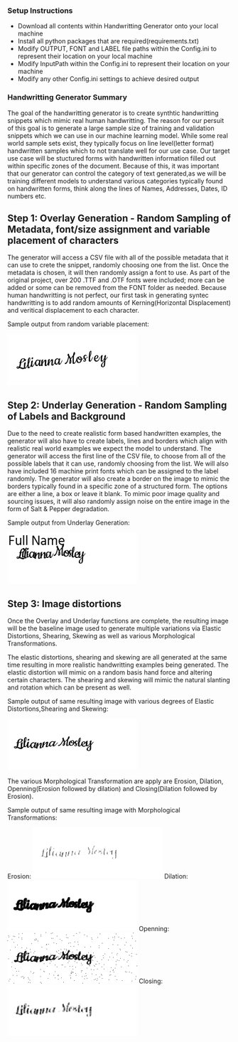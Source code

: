 ### Setup Instructions ###

* Download all contents within Handwritting Generator onto your local machine
* Install all python packages that are required(requirements.txt)
* Modify OUTPUT, FONT and LABEL file paths within the Config.ini to represent their location on your local machine
* Modify InputPath within the Config.ini to represent their location on your machine
* Modify any other Config.ini settings to achieve desired output


### Handwritting Generator Summary ###

The goal of the handwritting generator is to create synthtic handwritting snippets which mimic real human handwritting.
The reason for our persuit of this goal is to generate a large sample size of training and validation snippets which
we can use in our machine learning model. While some real world sample sets exist, they typically focus on line level(letter format)
handwritten samples which to not translate well for our use case. Our target use case will be stuctured forms with handwritten
information filled out within specific zones of the document. Because of this, it was important that our generator can control 
the category of text generated,as we will be training different models to understand various categories typically found on 
handwritten forms, think along the lines of Names, Addresses, Dates, ID numbers etc. 

## Step 1: Overlay Generation - Random Sampling of Metadata, font/size assignment and variable placement of characters

The generator will access a CSV file with all of the possible metadata that it can use to crete the snippet, randomly choosing
one from the list. Once the metadata is chosen, it will then randomly assign a font to use. As part of the original project, 
over 200 .TTF and .OTF fonts were included; more can be added or some can be removed from the FONT folder as needed. Because 
human handwritting is not perfect, our first task in generating syntec handwritting is to add random amounts of Kerning(Horizontal
Displacement) and veritical displacement to each character. 

Sample output from random variable placement:

![alt text](https://github.com/joaopauloucf/HWRecognizer/blob/main/Supporting/Report_Step1.gif "Variable Character Placement")

## Step 2: Underlay Generation - Random Sampling of Labels and Background

Due to the need to create realistic form based handwritten examples, the generator will also have to create labels, lines and borders
which align with realistic real world examples we expect the model to understand. The generator will access the first line of the CSV file,
to choose from all of the possible labels that it can use, randomly choosing from the list. We will also have included 16 machine print fonts which
can be assigned to the label randomly. The generator will also create a border on the image to mimic the borders typically found in a specific zone of 
a structured form. The options are either a line, a box or leave it blank. To mimic poor image quality and sourcing issues, it will also randomly assign 
noise on the entire image in the form of Salt & Pepper degradation.

Sample output from Underlay Generation:

![alt text](https://github.com/joaopauloucf/HWRecognizer/blob/main/Supporting/Report_Step2.gif "Underlay Generation")

## Step 3: Image distortions

Once the Overlay and Underlay functions are complete, the resulting image will be the baseline image used to generate multiple variations via Elastic Distortions,
Shearing, Skewing as well as various Morphological Transformations.

The elastic distortions, shearing and skewing are all generated at the same time resulting in more realistic handwritting examples being generated. The elastic distortion
will mimic on a random basis hand force and altering certain characters. The shearing and skewing will mimic the natural slanting and rotation which can be present as well.

Sample output of same resulting image with various degrees of Elastic Distortions,Shearing and Skewing:

![alt text](https://github.com/joaopauloucf/HWRecognizer/blob/main/Supporting/Report_Step3.gif "Distortions")

The various Morphological Transformation are apply are Erosion, Dilation, Openning(Erosion followed by dilation) and Closing(Dilation followed by Erosion).

Sample output of same resulting image with Morphological Transformations:

Erosion:
![alt text](https://github.com/joaopauloucf/HWRecognizer/blob/main/Supporting/Report_Step4.gif "Erosion")
Dilation:
![alt text](https://github.com/joaopauloucf/HWRecognizer/blob/main/Supporting/Report_Step5.gif "Dilation")
Openning:
![alt text](https://github.com/joaopauloucf/HWRecognizer/blob/main/Supporting/Report_Step6.gif "Openning")
Closing:
![alt text](https://github.com/joaopauloucf/HWRecognizer/blob/main/Supporting/Report_Step7.gif "Closing")





